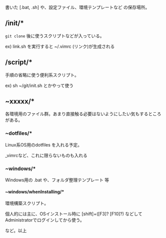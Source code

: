 書いた [.bat, .sh] や、設定ファイル、環境テンプレートなど の保存場所。

## /init/*
`git clone` 後に使うスクリプトなどが入っている。

ex) link.sh を実行すると ~/.vimrc (リンク)が生成される


## /script/*
手順の省略に使う便利系スクリプト。

ex) sh ~/git/init.sh とかやって使う


## ~xxxxx/*
各環境用のファイル群。あまり直接触る必要はないようにしたい気もするところがある。

### ~dotfiles/*
Linux系OS用のdotfiles を入れる予定。

_vimrcなど、これに限らないものも入れる


### ~windows/*
Windows用の .bat や、フォルダ整理テンプレート 等

#### ~windows/whenInstalling/*
環境構築スクリプト。

個人的には主に、OSインストール時に [shift]+([F3]? [F10]?) などしてAdministratorでログインしてから使う。


など。以上
